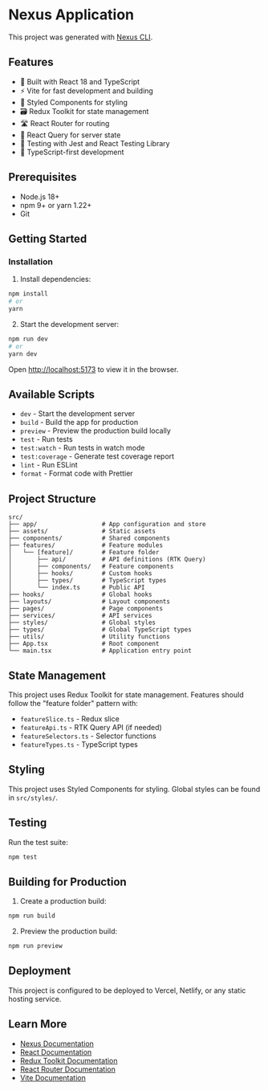 # Nexus Application

This project was generated with [Nexus CLI](https://github.com/your-org/nexus).

## Features

- 🚀 Built with React 18 and TypeScript
- ⚡ Vite for fast development and building
- 🎨 Styled Components for styling
- 🗃️ Redux Toolkit for state management
- 🛣️ React Router for routing
- 🔄 React Query for server state
- 🧪 Testing with Jest and React Testing Library
- 🎯 TypeScript-first development

## Prerequisites

- Node.js 18+
- npm 9+ or yarn 1.22+
- Git

## Getting Started

### Installation

1. Install dependencies:

```bash
npm install
# or
yarn
```

2. Start the development server:

```bash
npm run dev
# or
yarn dev
```

Open [http://localhost:5173](http://localhost:5173) to view it in the browser.

## Available Scripts

- `dev` - Start the development server
- `build` - Build the app for production
- `preview` - Preview the production build locally
- `test` - Run tests
- `test:watch` - Run tests in watch mode
- `test:coverage` - Generate test coverage report
- `lint` - Run ESLint
- `format` - Format code with Prettier

## Project Structure

```
src/
├── app/                  # App configuration and store
├── assets/               # Static assets
├── components/           # Shared components
├── features/             # Feature modules
│   └── [feature]/        # Feature folder
│       ├── api/          # API definitions (RTK Query)
│       ├── components/   # Feature components
│       ├── hooks/        # Custom hooks
│       ├── types/        # TypeScript types
│       └── index.ts      # Public API
├── hooks/                # Global hooks
├── layouts/              # Layout components
├── pages/                # Page components
├── services/             # API services
├── styles/               # Global styles
├── types/                # Global TypeScript types
├── utils/                # Utility functions
├── App.tsx               # Root component
└── main.tsx              # Application entry point
```

## State Management

This project uses Redux Toolkit for state management. Features should follow the "feature folder" pattern with:

- `featureSlice.ts` - Redux slice
- `featureApi.ts` - RTK Query API (if needed)
- `featureSelectors.ts` - Selector functions
- `featureTypes.ts` - TypeScript types

## Styling

This project uses Styled Components for styling. Global styles can be found in `src/styles/`.

## Testing

Run the test suite:

```bash
npm test
```

## Building for Production

1. Create a production build:

```bash
npm run build
```

2. Preview the production build:

```bash
npm run preview
```

## Deployment

This project is configured to be deployed to Vercel, Netlify, or any static hosting service.

## Learn More

- [Nexus Documentation](https://nexus-docs.example.com)
- [React Documentation](https://reactjs.org/)
- [Redux Toolkit Documentation](https://redux-toolkit.js.org/)
- [React Router Documentation](https://reactrouter.com/)
- [Vite Documentation](https://vitejs.dev/)
